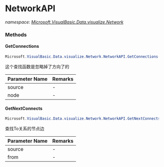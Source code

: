 ﻿# NetworkAPI
_namespace: [Microsoft.VisualBasic.Data.visualize.Network](./index.md)_





### Methods

#### GetConnections
```csharp
Microsoft.VisualBasic.Data.visualize.Network.NetworkAPI.GetConnections(System.Collections.Generic.IEnumerable{Microsoft.VisualBasic.Data.visualize.Network.FileStream.NetworkEdge},System.String)
```
这个查找函数是忽略掉了方向了的

|Parameter Name|Remarks|
|--------------|-------|
|source|-|
|node|-|


#### GetNextConnects
```csharp
Microsoft.VisualBasic.Data.visualize.Network.NetworkAPI.GetNextConnects(System.Collections.Generic.IEnumerable{Microsoft.VisualBasic.Data.visualize.Network.FileStream.NetworkEdge},System.String)
```
查找To关系的节点边

|Parameter Name|Remarks|
|--------------|-------|
|source|-|
|from|-|



